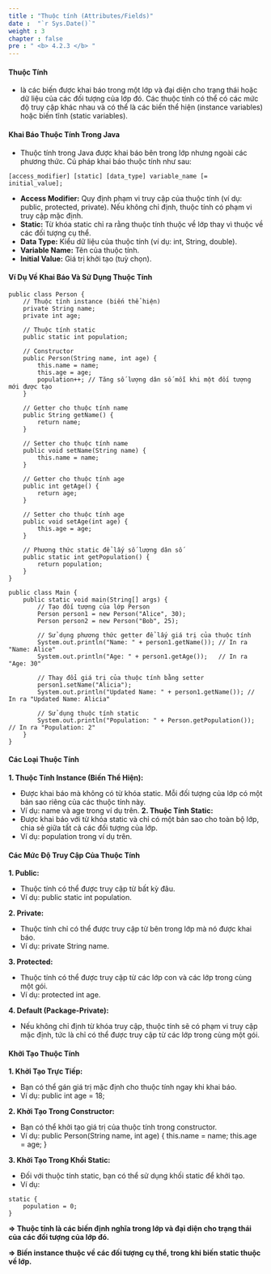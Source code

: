 ```yaml
---
title : "Thuộc tính (Attributes/Fields)"
date :  "`r Sys.Date()`"
weight : 3 
chapter : false
pre : " <b> 4.2.3 </b> "
---
```


#### Thuộc Tính
- là các biến được khai báo trong một lớp và đại diện cho trạng thái hoặc dữ liệu của các đối tượng của lớp đó. Các thuộc tính có thể có các mức độ truy cập khác nhau và có thể là các biến thể hiện (instance variables) hoặc biến tĩnh (static variables).

#### Khai Báo Thuộc Tính Trong Java
- Thuộc tính trong Java được khai báo bên trong lớp nhưng ngoài các phương thức. Cú pháp khai báo thuộc tính như sau:
```
[access_modifier] [static] [data_type] variable_name [= initial_value];
```
- **Access Modifier:** Quy định phạm vi truy cập của thuộc tính (ví dụ: public, protected, private). Nếu không chỉ định, thuộc tính có phạm vi truy cập mặc định.
- **Static:** Từ khóa static chỉ ra rằng thuộc tính thuộc về lớp thay vì thuộc về các đối tượng cụ thể.
- **Data Type:** Kiểu dữ liệu của thuộc tính (ví dụ: int, String, double).
- **Variable Name:** Tên của thuộc tính.
- **Initial Value:** Giá trị khởi tạo (tuỳ chọn).

#### Ví Dụ Về Khai Báo Và Sử Dụng Thuộc Tính

```
public class Person {
    // Thuộc tính instance (biến thể hiện)
    private String name;
    private int age;

    // Thuộc tính static
    public static int population;

    // Constructor
    public Person(String name, int age) {
        this.name = name;
        this.age = age;
        population++; // Tăng số lượng dân số mỗi khi một đối tượng mới được tạo
    }

    // Getter cho thuộc tính name
    public String getName() {
        return name;
    }

    // Setter cho thuộc tính name
    public void setName(String name) {
        this.name = name;
    }

    // Getter cho thuộc tính age
    public int getAge() {
        return age;
    }

    // Setter cho thuộc tính age
    public void setAge(int age) {
        this.age = age;
    }

    // Phương thức static để lấy số lượng dân số
    public static int getPopulation() {
        return population;
    }
}

public class Main {
    public static void main(String[] args) {
        // Tạo đối tượng của lớp Person
        Person person1 = new Person("Alice", 30);
        Person person2 = new Person("Bob", 25);

        // Sử dụng phương thức getter để lấy giá trị của thuộc tính
        System.out.println("Name: " + person1.getName()); // In ra "Name: Alice"
        System.out.println("Age: " + person1.getAge());   // In ra "Age: 30"

        // Thay đổi giá trị của thuộc tính bằng setter
        person1.setName("Alicia");
        System.out.println("Updated Name: " + person1.getName()); // In ra "Updated Name: Alicia"

        // Sử dụng thuộc tính static
        System.out.println("Population: " + Person.getPopulation()); // In ra "Population: 2"
    }
}
```

#### Các Loại Thuộc Tính
**1. Thuộc Tính Instance (Biến Thể Hiện):**
- Được khai báo mà không có từ khóa static. Mỗi đối tượng của lớp có một bản sao riêng của các thuộc tính này.
- Ví dụ: name và age trong ví dụ trên.
**2. Thuộc Tính Static:**
- Được khai báo với từ khóa static và chỉ có một bản sao cho toàn bộ lớp, chia sẻ giữa tất cả các đối tượng của lớp.
- Ví dụ: population trong ví dụ trên.

#### Các Mức Độ Truy Cập Của Thuộc Tính
**1. Public:**
- Thuộc tính có thể được truy cập từ bất kỳ đâu.
- Ví dụ: public static int population.

**2. Private:**
- Thuộc tính chỉ có thể được truy cập từ bên trong lớp mà nó được khai báo.
- Ví dụ: private String name.

**3. Protected:**
- Thuộc tính có thể được truy cập từ các lớp con và các lớp trong cùng một gói.
- Ví dụ: protected int age.

**4. Default (Package-Private):**
- Nếu không chỉ định từ khóa truy cập, thuộc tính sẽ có phạm vi truy cập mặc định, tức là chỉ có thể được truy cập từ các lớp trong cùng một gói.

#### Khởi Tạo Thuộc Tính
**1. Khởi Tạo Trực Tiếp:**
- Bạn có thể gán giá trị mặc định cho thuộc tính ngay khi khai báo.
- Ví dụ: public int age = 18;

**2. Khởi Tạo Trong Constructor:**
- Bạn có thể khởi tạo giá trị của thuộc tính trong constructor.
- Ví dụ: public Person(String name, int age) { this.name = name; this.age = age; }

**3. Khởi Tạo Trong Khối Static:**
- Đối với thuộc tính static, bạn có thể sử dụng khối static để khởi tạo.
- Ví dụ: 
```
static {
    population = 0;
}
```
**=> Thuộc tính là các biến định nghĩa trong lớp và đại diện cho trạng thái của các đối tượng của lớp đó.**

**=> Biến instance thuộc về các đối tượng cụ thể, trong khi biến static thuộc về lớp.**